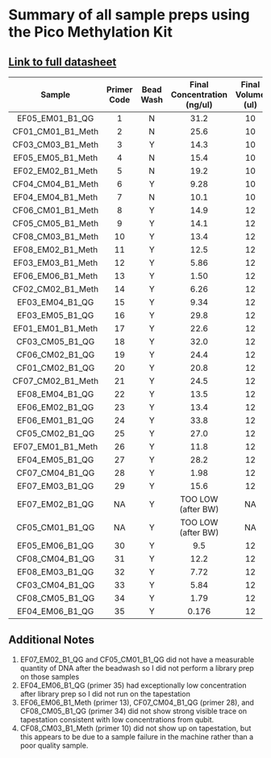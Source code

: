 # Summary of all sample preps using the Pico Methylation Kit

## [Link to full datasheet](https://docs.google.com/spreadsheets/d/1l4f2s0nbyNUgenjXhhB8-FzqPRpRpzZvG_iymL_z-WM/edit#gid=351839693)

| Sample | Primer Code | Bead Wash | Final Concentration (ng/ul) | Final Volume (ul) | Tapestation Link | Notebook | 
|:------:|:-----------:|:--:|:-------------------:|:------------:|:----------------:|:--------:|
| EF05_EM01_B1_QG	 | 1 | N | 31.2 | 10 | [Sample 1](https://github.com/epigeneticstoocean/2018OAExp_larvae/blob/master/labwork/sequencing%20reports/2020-11-19_L18_R1_2samples.pdf) | [Link](https://github.com/epigeneticstoocean/2018OAExp_larvae/blob/master/notebook/20201117_L18LibraryPrep_S1_2samples.md) |
| CF01_CM01_B1_Meth	| 2 | N | 25.6 | 10 | [Sample 2](https://github.com/epigeneticstoocean/2018OAExp_larvae/blob/master/labwork/sequencing%20reports/2020-11-19_L18_R1_2samples.pdf) | [Link](https://github.com/epigeneticstoocean/2018OAExp_larvae/blob/master/notebook/20201117_L18LibraryPrep_S1_2samples.md) |
| CF03_CM03_B1_Meth	| 3 | Y | 14.3 | 10 | [E1](https://github.com/epigeneticstoocean/2018OAExp_larvae/blob/master/labwork/2020-12-16-01_L18_LibPrep_OffspringSamples.pdf) | [Link](https://github.com/epigeneticstoocean/2018OAExp_larvae/blob/master/notebook/20201215_BSConversion.md) |
| EF05_EM05_B1_Meth	| 4 | N | 15.4 | 10 | [B1](https://github.com/epigeneticstoocean/2018OAExp_larvae/blob/master/labwork/2020-12-16-01_L18_LibPrep_OffspringSamples.pdf) | [Link](https://github.com/epigeneticstoocean/2018OAExp_larvae/blob/master/notebook/20201120_BSConversion.md)
| EF02_EM02_B1_Meth	| 5 | N | 19.2 | 10 | [C1](https://github.com/epigeneticstoocean/2018OAExp_larvae/blob/master/labwork/2020-12-16-01_L18_LibPrep_OffspringSamples.pdf) | [Link](https://github.com/epigeneticstoocean/2018OAExp_larvae/blob/master/notebook/20201120_BSConversion.md)
| CF04_CM04_B1_Meth	| 6 | Y | 9.28 | 10 | [F1](https://github.com/epigeneticstoocean/2018OAExp_larvae/blob/master/labwork/2020-12-16-01_L18_LibPrep_OffspringSamples.pdf) | [Link](https://github.com/epigeneticstoocean/2018OAExp_larvae/blob/master/notebook/20201215_BSConversion.md) |
| EF04_EM04_B1_Meth	| 7 | N | 10.1 | 10 | [D1](https://github.com/epigeneticstoocean/2018OAExp_larvae/blob/master/labwork/2020-12-16-01_L18_LibPrep_OffspringSamples.pdf) | [Link](https://github.com/epigeneticstoocean/2018OAExp_larvae/blob/master/notebook/20201120_BSConversion.md) | 
| CF06_CM01_B1_Meth	| 8 | Y | 14.9 | 12 | []() | [Link](https://github.com/epigeneticstoocean/2018OAExp_larvae/blob/master/notebook/20201217_BSConversion.md) |
| CF05_CM05_B1_Meth	| 9 | Y | 14.1 | 12 | []() | [Link](https://github.com/epigeneticstoocean/2018OAExp_larvae/blob/master/notebook/20201217_BSConversion.md) |
| CF08_CM03_B1_Meth	| 10 | Y | 13.4 | 12 | []() | [Link](https://github.com/epigeneticstoocean/2018OAExp_larvae/blob/master/notebook/20201217_BSConversion.md) |
| EF08_EM02_B1_Meth	| 11 | Y | 12.5 | 12 | []() | [Link](https://github.com/epigeneticstoocean/2018OAExp_larvae/blob/master/notebook/20201217_BSConversion.md) |
| EF03_EM03_B1_Meth	| 12 | Y | 5.86 | 12 | []() | [Link](https://github.com/epigeneticstoocean/2018OAExp_larvae/blob/master/notebook/20201222_BSConversion.md) |
| EF06_EM06_B1_Meth	| 13 | Y | 1.50 | 12 | []() | [Link](https://github.com/epigeneticstoocean/2018OAExp_larvae/blob/master/notebook/20201222_BSConversion.md) |
| CF02_CM02_B1_Meth	| 14 | Y | 6.26 | 12 | []() | [Link](https://github.com/epigeneticstoocean/2018OAExp_larvae/blob/master/notebook/20201222_BSConversion.md) |
| EF03_EM04_B1_QG	| 15 | Y | 9.34 | 12 | []() | [Link](https://github.com/epigeneticstoocean/2018OAExp_larvae/blob/master/notebook/20201222_BSConversion.md) |
| EF03_EM05_B1_QG	| 16 | Y |  29.8 | 12 | [B1](https://github.com/epigeneticstoocean/2018OAExp_larvae/blob/master/labwork/2020-12-31-01_L18_LibPrep_OffspringSamples.pdf) | [Link](https://github.com/epigeneticstoocean/2018OAExp_larvae/blob/master/notebook/20201228_BSConversion.md) |
| EF01_EM01_B1_Meth	| 17 | Y | 22.6 | 12 | [C1](https://github.com/epigeneticstoocean/2018OAExp_larvae/blob/master/labwork/2020-12-31-01_L18_LibPrep_OffspringSamples.pdf) | [Link](https://github.com/epigeneticstoocean/2018OAExp_larvae/blob/master/notebook/20201228_BSConversion.md) |
| CF03_CM05_B1_QG	| 18 | Y | 32.0 | 12 | [D1](https://github.com/epigeneticstoocean/2018OAExp_larvae/blob/master/labwork/2020-12-31-01_L18_LibPrep_OffspringSamples.pdf) | [Link](https://github.com/epigeneticstoocean/2018OAExp_larvae/blob/master/notebook/20201228_BSConversion.md) |
| CF06_CM02_B1_QG	| 19 | Y | 24.4 | 12 | [E1](https://github.com/epigeneticstoocean/2018OAExp_larvae/blob/master/labwork/2020-12-31-01_L18_LibPrep_OffspringSamples.pdf) | [Link](https://github.com/epigeneticstoocean/2018OAExp_larvae/blob/master/notebook/20201228_BSConversion.md) |
| CF01_CM02_B1_QG	| 20 | Y | 20.8 | 12 | [F1](https://github.com/epigeneticstoocean/2018OAExp_larvae/blob/master/labwork/2020-12-31-01_L18_LibPrep_OffspringSamples.pdf) | [Link](https://github.com/epigeneticstoocean/2018OAExp_larvae/blob/master/notebook/20201228_BSConversion.md) |
| CF07_CM02_B1_Meth	| 21 | Y | 24.5 | 12 | [G1](https://github.com/epigeneticstoocean/2018OAExp_larvae/blob/master/labwork/2020-12-31-01_L18_LibPrep_OffspringSamples.pdf) | [Link](https://github.com/epigeneticstoocean/2018OAExp_larvae/blob/master/notebook/20201228_BSConversion.md) |
| EF08_EM04_B1_QG	| 22 | Y | 13.5 | 12 | [H1](https://github.com/epigeneticstoocean/2018OAExp_larvae/blob/master/labwork/2020-12-31-01_L18_LibPrep_OffspringSamples.pdf) | [Link](https://github.com/epigeneticstoocean/2018OAExp_larvae/blob/master/notebook/20201228_BSConversion.md) |
| EF06_EM02_B1_QG	| 23 | Y | 13.4 | 12 | [A2](https://github.com/epigeneticstoocean/2018OAExp_larvae/blob/master/labwork/2020-12-31-01_L18_LibPrep_OffspringSamples.pdf) | [Link](https://github.com/epigeneticstoocean/2018OAExp_larvae/blob/master/notebook/20201228_BSConversion.md) |
| EF06_EM01_B1_QG	| 24 | Y | 33.8 | 12 | [A3](epigeneticstoocean) | [Link](https://github.com/epigeneticstoocean/2018OAExp_larvae/blob/master/notebook/20201230_BeadWashandBSConversion.md) |
| CF05_CM02_B1_QG	| 25 | Y | 27.0 | 12 | [A4](epigeneticstoocean) | [Link](https://github.com/epigeneticstoocean/2018OAExp_larvae/blob/master/notebook/20201230_BeadWashandBSConversion.md) |
| EF07_EM01_B1_Meth	| 26 | Y | 11.8 | 12 | [A5](epigeneticstoocean) | [Link](https://github.com/epigeneticstoocean/2018OAExp_larvae/blob/master/notebook/20201230_BeadWashandBSConversion.md) |
| EF04_EM05_B1_QG	| 27 | Y | 28.2 | 12 | [A6](epigeneticstoocean) | [Link](https://github.com/epigeneticstoocean/2018OAExp_larvae/blob/master/notebook/20201230_BeadWashandBSConversion.md) |
| CF07_CM04_B1_QG	| 28 | Y | 1.98 | 12 | [A7](epigeneticstoocean) | [Link](https://github.com/epigeneticstoocean/2018OAExp_larvae/blob/master/notebook/20201230_BeadWashandBSConversion.md) |
| EF07_EM03_B1_QG	| 29 | Y | 15.6 | 12 | [A8](epigeneticstoocean) | [Link](https://github.com/epigeneticstoocean/2018OAExp_larvae/blob/master/notebook/20201230_BeadWashandBSConversion.md) |
| EF07_EM02_B1_QG	| NA | Y | TOO LOW (after BW) | NA | NA | [Link](https://github.com/epigeneticstoocean/2018OAExp_larvae/blob/master/figures/pg52_2021Jan04_L18LibPrep_BeadWashBSConversion.jpg) |
| CF05_CM01_B1_QG	| NA | Y | TOO LOW (after BW) | NA | NA | [Link](https://github.com/epigeneticstoocean/2018OAExp_larvae/blob/master/figures/pg52_2021Jan04_L18LibPrep_BeadWashBSConversion.jpg) | 
| EF05_EM06_B1_QG	| 30 | Y | 9.5 | 12 | [B1](https://github.com/epigeneticstoocean/2018OAExp_larvae/blob/master/labwork/2020-01-04-01_L18_LibPrep_OffspringSamples.pdf) | [Link](https://github.com/epigeneticstoocean/2018OAExp_larvae/blob/master/notebook/20210104_BeadWashandBSConversion.md) |
| CF08_CM04_B1_QG	| 31 | Y | 12.2 | 12 | [C1](https://github.com/epigeneticstoocean/2018OAExp_larvae/blob/master/labwork/2020-01-04-01_L18_LibPrep_OffspringSamples.pdf) | [Link](https://github.com/epigeneticstoocean/2018OAExp_larvae/blob/master/notebook/20210104_BeadWashandBSConversion.md) |
| EF08_EM03_B1_QG	| 32 | Y | 7.72 | 12 | [D1](https://github.com/epigeneticstoocean/2018OAExp_larvae/blob/master/labwork/2020-01-04-01_L18_LibPrep_OffspringSamples.pdf) | [Link](https://github.com/epigeneticstoocean/2018OAExp_larvae/blob/master/notebook/20210104_BeadWashandBSConversion.md) |
| CF03_CM04_B1_QG	| 33 | Y | 5.84 | 12 | [E1](https://github.com/epigeneticstoocean/2018OAExp_larvae/blob/master/labwork/2020-01-04-01_L18_LibPrep_OffspringSamples.pdf) | [Link](https://github.com/epigeneticstoocean/2018OAExp_larvae/blob/master/notebook/20210104_BeadWashandBSConversion.md) |
| CF08_CM05_B1_QG	| 34 | Y | 1.79 | 12 | [F1](https://github.com/epigeneticstoocean/2018OAExp_larvae/blob/master/labwork/2020-01-04-01_L18_LibPrep_OffspringSamples.pdf) | [Link](https://github.com/epigeneticstoocean/2018OAExp_larvae/blob/master/notebook/20210104_BeadWashandBSConversion.md) |
| EF04_EM06_B1_QG	| 35 | Y | 0.176 | 12 | Not Run | [Link](https://github.com/epigeneticstoocean/2018OAExp_larvae/blob/master/notebook/20210104_BeadWashandBSConversion.md) |

## Additional Notes

1) EF07_EM02_B1_QG	and CF05_CM01_B1_QG did not have a measurable quantity of DNA after the beadwash so I did not perform a library prep on those samples
2) EF04_EM06_B1_QG (primer 35) had exceptionally low concentration after library prep so I did not run on the tapestation
3) EF06_EM06_B1_Meth (primer 13), CF07_CM04_B1_QG (primer 28), and CF08_CM05_B1_QG (primer 34) did not show strong visible trace on tapestation consistent with low concentrations from qubit.
4) CF08_CM03_B1_Meth (primer 10) did not show up on tapestation, but this appears to be due to a sample failure in the machine rather than a poor quality sample.



